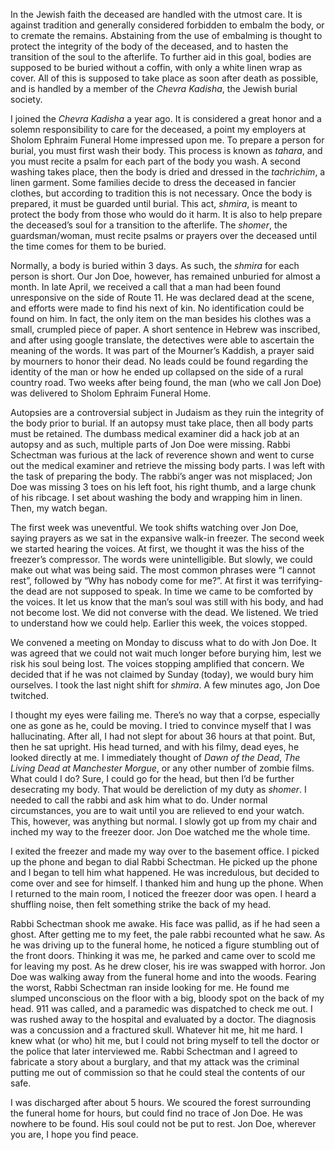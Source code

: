 In the Jewish faith the deceased are handled with the utmost care. It is against tradition and generally considered forbidden to embalm the body, or to cremate the remains. Abstaining from the use of embalming is thought to protect the integrity of the body of the deceased, and to hasten the transition of the soul to the afterlife. To further aid in this goal, bodies are supposed to be buried without a coffin, with only a white linen wrap as cover. All of this is supposed to take place as soon after death as possible, and is handled by a member of the _Chevra Kadisha_, the Jewish burial society. 

I joined the _Chevra Kadisha_ a year ago. It is considered a great honor and a solemn responsibility to care for the deceased, a point my employers at Sholom Ephraim Funeral Home impressed upon me. To prepare a person for burial, you must first wash their body. This process is known as _tahara_, and you must recite a psalm for each part of the body you wash. A second washing takes place, then the body is dried and dressed in the _tachrichim_, a linen garment. Some families decide to dress the deceased in fancier clothes, but according to tradition this is not necessary. Once the body is prepared, it must be guarded until burial. This act, _shmira_, is meant to protect the body from those who would do it harm. It is also to help prepare the deceased’s soul for a transition to the afterlife. The _shomer_, the guardsman/woman, must recite psalms or prayers over the deceased until the time comes for them to be buried.

Normally, a body is buried within 3 days. As such, the _shmira_ for each person is short. Our Jon Doe, however, has remained unburied for almost a month. In late April, we received a call that a man had been found unresponsive on the side of Route 11. He was declared dead at the scene, and efforts were made to find his next of kin. No identification could be found on him. In fact, the only item on the man besides his clothes was a small, crumpled piece of paper. A short sentence in Hebrew was inscribed, and after using google translate, the detectives were able to ascertain the meaning of the words. It was part of the Mourner’s Kaddish, a prayer said by mourners to honor their dead. No leads could be found regarding the identity of the man or how he ended up collapsed on the side of a rural country road. Two weeks after being found, the man (who we call Jon Doe) was delivered to Sholom Ephraim Funeral Home. 

Autopsies are a controversial subject in Judaism as they ruin the integrity of the body prior to burial. If an autopsy must take place, then all body parts must be retained. The dumbass medical examiner did a hack job at an autopsy and as such, multiple parts of Jon Doe were missing. Rabbi Schectman was furious at the lack of reverence shown and went to curse out the medical examiner and retrieve the missing body parts. I was left with the task of preparing the body. The rabbi’s anger was not misplaced; Jon Doe was missing 3 toes on his left foot, his right thumb, and a large chunk of his ribcage. I set about washing the body and wrapping him in linen. Then, my watch began.

The first week was uneventful. We took shifts watching over Jon Doe, saying prayers as we sat in the expansive walk-in freezer. The second week we started hearing the voices. At first, we thought it was the hiss of the freezer’s compressor. The words were unintelligible. But slowly, we could make out what was being said. The most common phrases were “I cannot rest”, followed by “Why has nobody come for me?”. At first it was terrifying-the dead are not supposed to speak. In time we came to be comforted by the voices. It let us know that the man’s soul was still with his body, and had not become lost. We did not converse with the dead. We listened. We tried to understand how we could help. Earlier this week, the voices stopped. 

We convened a meeting on Monday to discuss what to do with Jon Doe. It was agreed that we could not wait much longer before burying him, lest we risk his soul being lost. The voices stopping amplified that concern. We decided that if he was not claimed by Sunday (today), we would bury him ourselves. I took the last night shift for _shmira_. A few minutes ago, Jon Doe twitched.

I thought my eyes were failing me. There’s no way that a corpse, especially one as gone as he, could be moving. I tried to convince myself that I was hallucinating. After all, I had not slept for about 36 hours at that point. But, then he sat upright. His head turned, and with his filmy, dead eyes, he looked directly at me. I immediately thought of _Dawn of the Dead_, _The Living Dead at Manchester Morgue_, or any other number of zombie films. What could I do? Sure, I could go for the head, but then I’d be further desecrating my body. That would be dereliction of my duty as _shomer_. I needed to call the rabbi and ask him what to do. Under normal circumstances, you are to wait until you are relieved to end your watch. This, however, was anything but normal. I slowly got up from my chair and inched my way to the freezer door. Jon Doe watched me the whole time. 

I exited the freezer and made my way over to the basement office. I picked up the phone and began to dial Rabbi Schectman. He picked up the phone and I began to tell him what happened. He was incredulous, but decided to come over and see for himself. I thanked him and hung up the phone. When I returned to the main room, I noticed the freezer door was open. I heard a shuffling noise, then felt something strike the back of my head.

Rabbi Schectman shook me awake. His face was pallid, as if he had seen a ghost. After getting me to my feet, the pale rabbi recounted what he saw. As he was driving up to the funeral home, he noticed a figure stumbling out of the front doors. Thinking it was me, he parked and came over to scold me for leaving my post. As he drew closer, his ire was swapped with horror. Jon Doe was walking away from the funeral home and into the woods. Fearing the worst, Rabbi Schectman ran inside looking for me. He found me slumped unconscious on the floor with a big, bloody spot on the back of my head. 911 was called, and a paramedic was dispatched to check me out. I was rushed away to the hospital and evaluated by a doctor. The diagnosis was a concussion and a fractured skull. Whatever hit me, hit me hard. I knew what (or who) hit me, but I could not bring myself to tell the doctor or the police that later interviewed me. Rabbi Schectman and I agreed to fabricate a story about a burglary, and that my attack was the criminal putting me out of commission so that he could steal the contents of our safe. 

I was discharged after about 5 hours. We scoured the forest surrounding the funeral home for hours, but could find no trace of Jon Doe. He was nowhere to be found. His soul could not be put to rest. Jon Doe, wherever you are, I hope you find peace.
